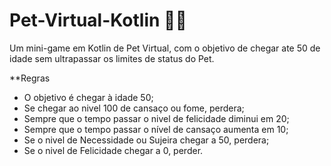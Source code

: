 # Pet-Virtual-Kotlin 🐶🐱

Um mini-game em Kotlin de Pet Virtual, com o objetivo de chegar ate 50 de idade sem ultrapassar os limites de status do Pet.

**Regras

- O objetivo é chegar à idade 50;
- Se chegar ao nivel 100 de cansaço ou fome, perdera;
- Sempre que o tempo passar o nivel de felicidade diminui em 20;
- Sempre que o tempo passar o nível de cansaço aumenta em 10;
- Se o nivel de Necessidade ou Sujeira chegar a 50, perdera;
- Se o nivel de Felicidade chegar a 0, perder.

